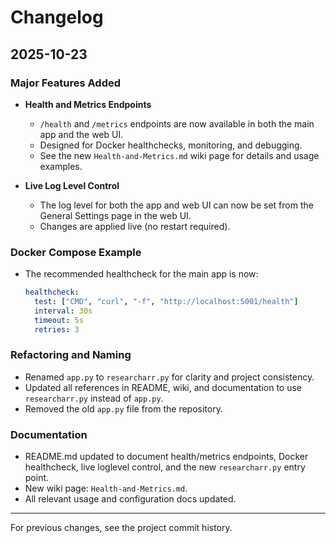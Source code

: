 # Changelog

## 2025-10-23

### Major Features Added

- **Health and Metrics Endpoints**
  - `/health` and `/metrics` endpoints are now available in both the main app and the web UI.
  - Designed for Docker healthchecks, monitoring, and debugging.
  - See the new `Health-and-Metrics.md` wiki page for details and usage examples.

- **Live Log Level Control**
  - The log level for both the app and web UI can now be set from the General Settings page in the web UI.
  - Changes are applied live (no restart required).

### Docker Compose Example
- The recommended healthcheck for the main app is now:
  ```yaml
  healthcheck:
    test: ["CMD", "curl", "-f", "http://localhost:5001/health"]
    interval: 30s
    timeout: 5s
    retries: 3
  ```


### Refactoring and Naming
- Renamed `app.py` to `researcharr.py` for clarity and project consistency.
- Updated all references in README, wiki, and documentation to use `researcharr.py` instead of `app.py`.
- Removed the old `app.py` file from the repository.

### Documentation
- README.md updated to document health/metrics endpoints, Docker healthcheck, live loglevel control, and the new `researcharr.py` entry point.
- New wiki page: `Health-and-Metrics.md`.
- All relevant usage and configuration docs updated.

---

For previous changes, see the project commit history.